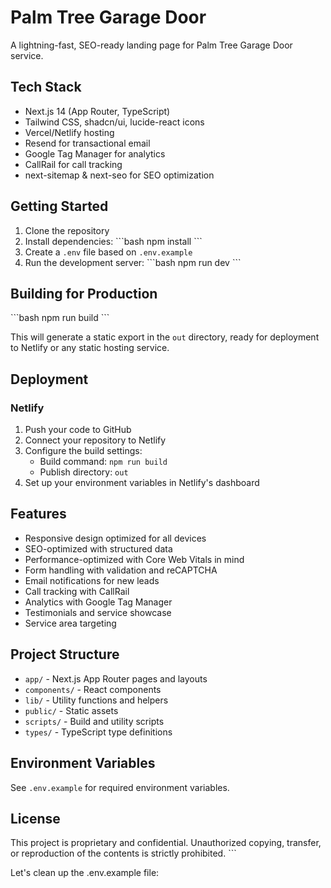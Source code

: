 # Palm Tree Garage Door

A lightning-fast, SEO-ready landing page for Palm Tree Garage Door service.

## Tech Stack

- Next.js 14 (App Router, TypeScript)
- Tailwind CSS, shadcn/ui, lucide-react icons
- Vercel/Netlify hosting
- Resend for transactional email
- Google Tag Manager for analytics
- CallRail for call tracking
- next-sitemap & next-seo for SEO optimization

## Getting Started

1. Clone the repository
2. Install dependencies:
   \`\`\`bash
   npm install
   \`\`\`
3. Create a `.env` file based on `.env.example`
4. Run the development server:
   \`\`\`bash
   npm run dev
   \`\`\`

## Building for Production

\`\`\`bash
npm run build
\`\`\`

This will generate a static export in the `out` directory, ready for deployment to Netlify or any static hosting service.

## Deployment

### Netlify

1. Push your code to GitHub
2. Connect your repository to Netlify
3. Configure the build settings:
   - Build command: `npm run build`
   - Publish directory: `out`
4. Set up your environment variables in Netlify's dashboard

## Features

- Responsive design optimized for all devices
- SEO-optimized with structured data
- Performance-optimized with Core Web Vitals in mind
- Form handling with validation and reCAPTCHA
- Email notifications for new leads
- Call tracking with CallRail
- Analytics with Google Tag Manager
- Testimonials and service showcase
- Service area targeting

## Project Structure

- `app/` - Next.js App Router pages and layouts
- `components/` - React components
- `lib/` - Utility functions and helpers
- `public/` - Static assets
- `scripts/` - Build and utility scripts
- `types/` - TypeScript type definitions

## Environment Variables

See `.env.example` for required environment variables.

## License

This project is proprietary and confidential. Unauthorized copying, transfer, or reproduction of the contents is strictly prohibited.
\`\`\`

Let's clean up the .env.example file:

